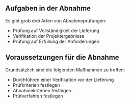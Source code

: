 ## Aufgaben in der Abnahme

Es gibt grob drei Arten von Abnahmeprüfungen:

- Prüfung auf Vollständigkeit der Lieferung
- Verifikation der Projektergebnisse
- Prüfung auf Erfüllung der Anforderungen

## Voraussetzungen für die Abnahme

Grundsätzlich sind die folgenden Maßnahmen zu treffen:

- Durchführen einer Verifikation vor der Lieferung 
- Prüfkriterien festlegen
- Abnahmekriterien festlegen
- Prüfverfahren festlegen
